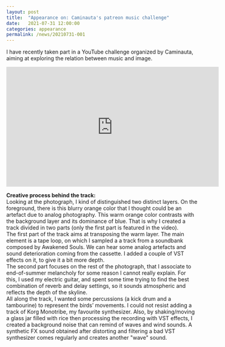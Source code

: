 ```yaml
---
layout: post
title:  "Appearance on: Caminauta's patreon music challenge"
date:   2021-07-31 12:00:00
categories: appearance
permalink: /news/20210731-001
---
```


I have recently taken part in a YouTube challenge organized by Caminauta, aiming at exploring the relation between music and image. 

<iframe width="560" height="315" src="https://www.youtube.com/embed/AAxtYXf-0zI?controls=0" title="YouTube video player" frameborder="0" allow="accelerometer; autoplay; clipboard-write; encrypted-media; gyroscope; picture-in-picture" allowfullscreen></iframe>

<b>Creative process behind the track:</b><br/>
Looking at the photograph, I kind of distinguished two distinct layers. On the foreground, there is this blurry orange color that I thought could be an artefact due to analog photography. This warm orange color contrasts with the background layer and its dominance of blue. That is why I created a track divided in two parts (only the first part is featured in the video).<br/>
The first part of the track aims at transposing the warm layer. The main element is a tape loop, on which I sampled a a track from a soundbank composed by Awakened Souls. We can hear some analog artefacts and sound deterioration coming from the cassette. I added a couple of VST effects on it, to give it a bit more depth. <br/>
The second part focuses on the rest of the photograph, that I associate to end-of-summer melancholy for some reason I cannot really explain. For this, I used my electric guitar, and spent some time trying to find the best combination of reverb and delay settings, so it sounds atmospheric and reflects the depth of the skyline.<br/>
All along the track, I wanted some percussions (a kick drum and a tambourine) to represent the birds’ movements. I could not resist adding a track of Korg Monotribe, my favourite synthesizer. Also, by shaking/moving a glass jar filled with rice then processing the recording with VST effects, I created a background noise that can remind of waves and wind sounds. A synthetic FX sound obtained after distorting and filtering a bad VST synthesizer comes regularly and creates another "wave" sound.
